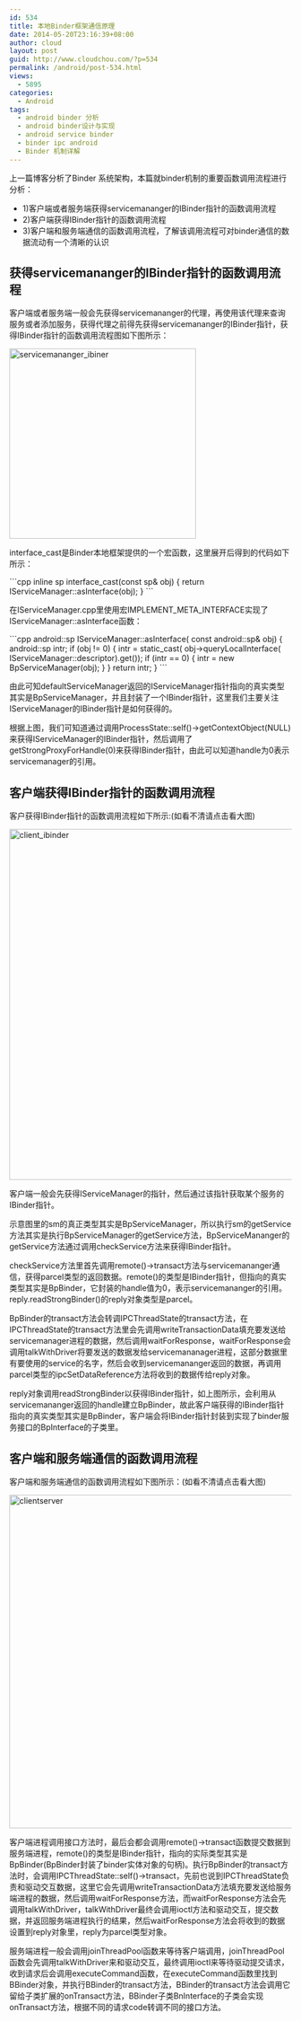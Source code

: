 ```yaml
---
id: 534
title: 本地Binder框架通信原理
date: 2014-05-20T23:16:39+08:00
author: cloud
layout: post
guid: http://www.cloudchou.com/?p=534
permalink: /android/post-534.html
views:
  - 5895
categories:
  - Android
tags:
  - android binder 分析
  - android binder设计与实现
  - android service binder
  - binder ipc android
  - Binder 机制详解
---
```

上一篇博客分析了Binder 系统架构，本篇就binder机制的重要函数调用流程进行分析：
<ul>
<li>1)客户端或者服务端获得servicemananger的IBinder指针的函数调用流程</li>
<li>2)客户端获得IBinder指针的函数调用流程</li>
<li>3)客户端和服务端通信的函数调用流程，了解该调用流程可对binder通信的数据流动有一个清晰的认识</li>
</ul>

<h2>获得servicemananger的IBinder指针的函数调用流程</h2>
<p>客户端或者服务端一般会先获得servicemananger的代理，再使用该代理来查询服务或者添加服务，获得代理之前得先获得servicemananger的IBinder指针，获得IBinder指针的函数调用流程图如下图所示：</p>
<a href="http://www.cloudchou.com/wp-content/uploads/2014/05/servicemananger_ibiner.jpg" target="_blank"><img src="http://www.cloudchou.com/wp-content/uploads/2014/05/servicemananger_ibiner.jpg" alt="servicemananger_ibiner" width="333" height="339" class="aligncenter size-full wp-image-537" /></a>
<p>interface_cast是Binder本地框架提供的一个宏函数，这里展开后得到的代码如下所示：</p>
```cpp
inline sp<IServiceManager> interface_cast(const sp<IBinder>& obj)
{
    return IServiceManager::asInterface(obj);
}
```
<p>在IServiceManager.cpp里使用宏IMPLEMENT_META_INTERFACE实现了IServiceManager::asInterface函数：</p>
```cpp
android::sp<IServiceManager> IServiceManager::asInterface(              
            const android::sp<android::IBinder>& obj)                 
    {                                                                  
        android::sp<IServiceManager> intr;                        
        if (obj != 0) {                                           
            intr = static_cast<IServiceManager*>(                   
                obj->queryLocalInterface(                       
                        IServiceManager::descriptor).get());     
            if (intr == 0) {                                    
                intr = new BpServiceManager(obj);               
            }                                              
        }                                                
        return intr;                                
    }  
```
<p>由此可知defaultServiceManager返回的IServiceManager指针指向的真实类型其实是BpServiceManager，并且封装了一个IBinder指针，这里我们主要关注IServiceManager的IBinder指针是如何获得的。</p>
<p>根据上图，我们可知道通过调用ProcessState::self()->getContextObject(NULL)来获得IServiceManager的IBinder指针，然后调用了getStrongProxyForHandle(0)来获得IBinder指针，由此可以知道handle为0表示servicemanager的引用。</p>

<h2>客户端获得IBinder指针的函数调用流程</h2>
<p>客户获得IBinder指针的函数调用流程如下所示:(如看不清请点击看大图)</p>
 <a href="http://www.cloudchou.com/wp-content/uploads/2014/05/client_ibinder.jpg" target="_blank"><img src="http://www.cloudchou.com/wp-content/uploads/2014/05/client_ibinder-1024x625.jpg" alt="client_ibinder" width="1024" height="625" class="aligncenter size-large wp-image-542" /></a>

<p>客户端一般会先获得IServiceManager的指针，然后通过该指针获取某个服务的IBinder指针。</p>
<p>示意图里的sm的真正类型其实是BpServiceManager，所以执行sm的getService方法其实是执行BpServiceManager的getService方法，BpServiceMananger的getService方法通过调用checkService方法来获得IBinder指针。</p>
<p>checkService方法里首先调用remote()->transact方法与servicemananger通信，获得parcel类型的返回数据。remote()的类型是IBinder指针，但指向的真实类型其实是BpBinder，它封装的handle值为0，表示servicemananger的引用。reply.readStrongBinder()的reply对象类型是parcel。</p>
<p>BpBinder的transact方法会转调IPCThreadState的transact方法，在IPCThreadState的transact方法里会先调用writeTransactionData填充要发送给servicemanager进程的数据，然后调用waitForResponse，waitForResponse会调用talkWithDriver将要发送的数据发给servicemananager进程，这部分数据里有要使用的service的名字，然后会收到servicemananger返回的数据，再调用parcel类型的ipcSetDataReference方法将收到的数据传给reply对象。</p>
<p>reply对象调用readStrongBinder以获得IBinder指针，如上图所示，会利用从servicemananger返回的handle建立BpBinder，故此客户端获得的IBinder指针指向的真实类型其实是BpBinder，客户端会将IBinder指针封装到实现了binder服务接口的BpInterface的子类里。</p>


<h2>客户端和服务端通信的函数调用流程</h2>
<p>客户端和服务端通信的函数调用流程如下图所示：(如看不清请点击看大图)</p>
<a href="http://www.cloudchou.com/wp-content/uploads/2014/05/clientserver.jpg" target="_blank"><img src="http://www.cloudchou.com/wp-content/uploads/2014/05/clientserver-1024x594.jpg" alt="clientserver" width="1024" height="594" class="aligncenter size-large wp-image-544" /></a>
<p>客户端进程调用接口方法时，最后会都会调用remote()->transact函数提交数据到服务端进程，remote()的类型是IBinder指针，指向的实际类型其实是BpBinder(BpBinder封装了binder实体对象的句柄)。执行BpBinder的transact方法时，会调用IPCThreadState::self()->transact，先前也说到IPCThreadState负责和驱动交互数据，这里它会先调用writeTransactionData方法填充要发送给服务端进程的数据，然后调用waitForResponse方法，而waitForResponse方法会先调用talkWithDriver，talkWithDriver最终会调用ioctl方法和驱动交互，提交数据，并返回服务端进程执行的结果，然后waitForResponse方法会将收到的数据设置到reply对象里，reply为parcel类型对象。</p>
<p>服务端进程一般会调用joinThreadPool函数来等待客户端调用，joinThreadPool函数会先调用talkWithDriver来和驱动交互，最终调用ioctl来等待驱动提交请求，收到请求后会调用executeCommand函数，在executeCommand函数里找到BBinder对象，并执行BBinder的transact方法，BBinder的transact方法会调用它留给子类扩展的onTransact方法，BBinder子类BnInterface的子类会实现onTransact方法，根据不同的请求code转调不同的接口方法。</p>

